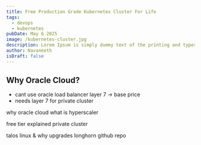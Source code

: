 ```yaml
---
title: Free Production Grade Kubernetes Cluster For Life
tags:
  - devops
  - kubernetes
pubDate: May 6 2025
image: /kubernetes-cluster.jpg
description: Lorem Ipsum is simply dummy text of the printing and typesetting industry. Lorem Ipsum has been the industry's standard dummy text ever since the 1500s, when an unknown printer took a galley of type and scrambled it to make a type specimen book. It has survived not only five centuries, but also the leap into electronic typesetting, remaining essentially unchanged. It was popularised in the 1960s with the release of Letraset sheets containing Lorem Ipsum passages, and more recently with desktop publishing software like Aldus PageMaker including versions of Lorem Ipsum.
author: Navaneeth
isDraft: false
---
```


## Why Oracle Cloud?



- cant use oracle load balancer layer 7 ->  base price
- needs layer 7 for private cluster

why oracle cloud
what is hyperscaler

free tier explained
private cluster

talos linux & why
upgrades
longhorn
github repo